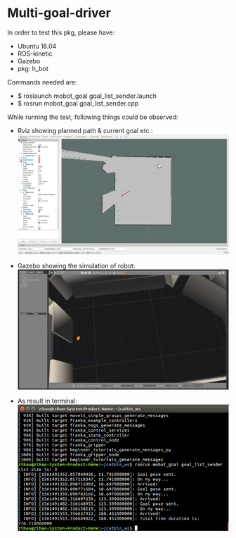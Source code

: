 # Multi-goal-driver
In order to test this pkg, please have:
- Ubuntu 16.04
- ROS-kinetic
- Gazebo
- pkg: h_bot

Commands needed are:
- $ roslaunch mobot_goal goal_list_sender.launch
- $ rosrun mobot_goal goal_list_sender.cpp

While running the test, following things could be observed:
- Rviz showing planned path & current goal etc.:
![image](https://github.com/Hezihao/catkin_ws/blob/master/src/mobot_goal/IMG/reaching_2nd_goal.png)

- Gazebo showing the simulation of robot:
![image](https://github.com/Hezihao/catkin_ws/blob/master/src/mobot_goal/IMG/in_gazebo.png)

- As result in terminal:
![image](https://github.com/Hezihao/catkin_ws/blob/master/src/mobot_goal/IMG/Result_of_program.png)
